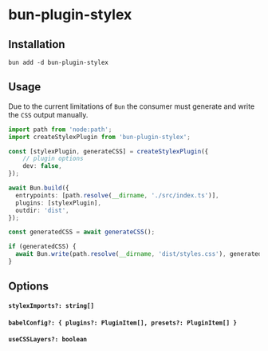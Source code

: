 # bun-plugin-stylex

## Installation

```
bun add -d bun-plugin-stylex
```

## Usage

Due to the current limitations of `Bun` the consumer must generate and write the `CSS` output manually.

```ts
import path from 'node:path';
import createStylexPlugin from 'bun-plugin-stylex';

const [stylexPlugin, generateCSS] = createStylexPlugin({
    // plugin options
    dev: false,
});

await Bun.build({
  entrypoints: [path.resolve(__dirname, './src/index.ts')],
  plugins: [stylexPlugin],
  outdir: 'dist',
});

const generatedCSS = await generateCSS();

if (generatedCSS) {
  await Bun.write(path.resolve(__dirname, 'dist/styles.css'), generatedCSS);
}
```

## Options

#### `stylexImports?: string[]`

#### `babelConfig?: { plugins?: PluginItem[], presets?: PluginItem[] }`

#### `useCSSLayers?: boolean`
